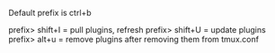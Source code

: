 Default prefix is ctrl+b

prefix> shift+I = pull plugins, refresh
prefix> shift+U = update plugins
prefix> alt+u = remove plugins after removing them from tmux.conf
